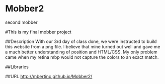 Mobber2
=======

second mobber


#This is my final mobber project

##Description
With our 3rd day of class done, we were instructed to build this website from a png file. I believe that mine turned out well and gave me a much better understanding of position and HTML/CSS. My only problem came when my retina mbp would not capture the colors to an exact match.

##Libraries

##URL
http://mbertino.github.io/Mobber2/
